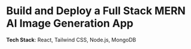 # Build and Deploy a Full Stack MERN AI Image Generation App
**Tech Stack**: React, Tailwind CSS, Node.js, MongoDB

